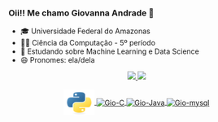 ### Oii!! Me chamo Giovanna Andrade 👋

- 🎓 Universidade Federal do Amazonas
- 👩‍💻 Ciência da Computação - 5º período
- 🌱 Estudando sobre Machine Learning e Data Science
- 😄 Pronomes: ela/dela

<div align="center">
  <a href="https://github.com/gioandrade7">
  <img height="180em" src="https://github-readme-stats.vercel.app/api?username=gioandrade7&show_icons=true&theme=algolia&include_all_commits=true&count_private=true"/>
  <img height="180em" src="https://github-readme-stats.vercel.app/api/top-langs/?username=gioandrade7&layout=compact&langs_count=7&theme=algolia"/>
</div>
  
  <div style="display: inline_block"><br>
    <div align="center">
      <img align="center" alt="Gio-Python" height="50" width="60" src="https://raw.githubusercontent.com/devicons/devicon/master/icons/python/python-original.svg">
      <img align="center" alt="Gio-C" height="50" width="60" src="https://cdn.jsdelivr.net/gh/devicons/devicon/icons/c/c-original.svg">
      <img align="center" alt="Gio-Java" height="50" width="60" src="https://cdn.jsdelivr.net/gh/devicons/devicon/icons/java/java-original.svg">
      <img align="center" alt="Gio-mysql" height="80" width="90" src="https://cdn.jsdelivr.net/gh/devicons/devicon/icons/mysql/mysql-plain-wordmark.svg" />
          
     
          
</div>

##
